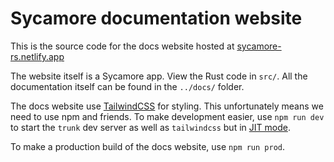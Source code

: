 # Sycamore documentation website

This is the source code for the docs website hosted at [sycamore-rs.netlify.app](https://sycamore-rs.netlify.app)

The website itself is a Sycamore app. View the Rust code in `src/`. All the documentation itself can be found in the `../docs/` folder.

The docs website use [TailwindCSS](https://tailwindcss.com) for styling. This unfortunately means we need to use npm and friends. To make development easier, use `npm run dev` to start the `trunk` dev server as well as `tailwindcss` but in [JIT mode](https://tailwindcss.com/docs/just-in-time-mode).

To make a production build of the docs website, use `npm run prod`.
